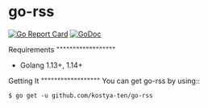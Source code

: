 go-rss
================================

[![Go Report Card](https://goreportcard.com/badge/github.com/kostya-ten/go-rss)](https://goreportcard.com/report/github.com/kostya-ten/go-rss)
[![GoDoc](https://godoc.org/github.com/kostya-ten/go-rss?status.svg&style=flat)](https://pkg.go.dev/github.com/kostya-ten/go-rss)

Requirements
""""""""""""""""""
* Golang 1.13+, 1.14+

Getting It
""""""""""""""""""
You can get go-rss by using::

    $ go get -u github.com/kostya-ten/go-rss

